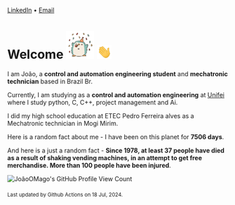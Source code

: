 [LinkedIn](https://www.linkedin.com/in/joão-pedro-gozzoli-b95641301/) &bull;
[Email](joaopedrogozzoli@gmail.com)

# Welcome <img src="happy.gif" height="64px" /> <img src="wave.gif" height="32px" />

I am João, a  **control and automation engineering student** and **mechatronic technician** based in Brazil Br.

Currently, I am studying as a **control and automation engineering** at [Unifei](https://unifei.edu.br) where I study python, C, C++, project management and Ai.

I did my high school education at ETEC Pedro Ferreira alves as a Mechatronic technician in Mogi Mirim.

Here is a random fact about me - I have been on this planet for **7506 days**.

And here is a just a random fact -  **Since 1978, at least 37 people have died as a result of shaking vending machines, in an attempt to get free merchandise. More than 100 people have been injured**.

![JoãoOMago's GitHub Profile View Count](https://komarev.com/ghpvc/?username=JoaoOMago)

<sub>Last updated by Github Actions on 18 Jul, 2024.</sub>
